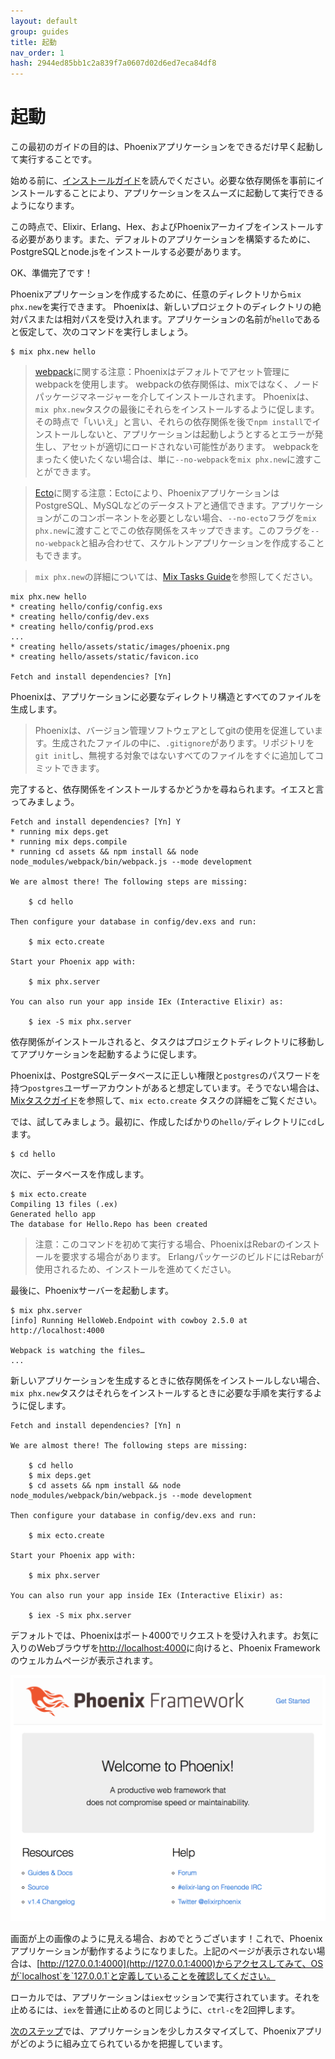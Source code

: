 ```yaml
---
layout: default
group: guides
title: 起動
nav_order: 1
hash: 2944ed85bb1c2a839f7a0607d02d6ed7eca84df8
---
```


# 起動

この最初のガイドの目的は、Phoenixアプリケーションをできるだけ早く起動して実行することです。

始める前に、[インストールガイド](./introduction/installation.html)を読んでください。必要な依存関係を事前にインストールすることにより、アプリケーションをスムーズに起動して実行できるようになります。

この時点で、Elixir、Erlang、Hex、およびPhoenixアーカイブをインストールする必要があります。また、デフォルトのアプリケーションを構築するために、PostgreSQLとnode.jsをインストールする必要があります。

OK、準備完了です！

Phoenixアプリケーションを作成するために、任意のディレクトリから`mix phx.new`を実行できます。 Phoenixは、新しいプロジェクトのディレクトリの絶対パスまたは相対パスを受け入れます。アプリケーションの名前が`hello`であると仮定して、次のコマンドを実行しましょう。

```console
$ mix phx.new hello
```
> [webpack](https://webpack.js.org/)に関する注意：Phoenixはデフォルトでアセット管理にwebpackを使用します。 webpackの依存関係は、mixではなく、ノードパッケージマネージャーを介してインストールされます。 Phoenixは、`mix phx.new`タスクの最後にそれらをインストールするように促します。その時点で「いいえ」と言い、それらの依存関係を後で`npm install`でインストールしないと、アプリケーションは起動しようとするとエラーが発生し、アセットが適切にロードされない可能性があります。 webpackをまったく使いたくない場合は、単に`--no-webpack`を`mix phx.new`に渡すことができます。

> [Ecto](./ecto.html)に関する注意：Ectoにより、PhoenixアプリケーションはPostgreSQL、MySQLなどのデータストアと通信できます。アプリケーションがこのコンポーネントを必要としない場合、`--no-ecto`フラグを`mix phx.new`に渡すことでこの依存関係をスキップできます。このフラグを`--no-webpack`と組み合わせて、スケルトンアプリケーションを作成することもできます。

> `mix phx.new`の詳細については、[Mix Tasks Guide](phoenix_mix_tasks.html#phoenix-specific-mix-tasks)を参照してください。

```console
mix phx.new hello
* creating hello/config/config.exs
* creating hello/config/dev.exs
* creating hello/config/prod.exs
...
* creating hello/assets/static/images/phoenix.png
* creating hello/assets/static/favicon.ico

Fetch and install dependencies? [Yn]
```
Phoenixは、アプリケーションに必要なディレクトリ構造とすべてのファイルを生成します。

> Phoenixは、バージョン管理ソフトウェアとしてgitの使用を促進しています。生成されたファイルの中に、`.gitignore`があります。リポジトリを`git init`し、無視する対象ではないすべてのファイルをすぐに追加してコミットできます。

完了すると、依存関係をインストールするかどうかを尋ねられます。イエスと言ってみましょう。


```console
Fetch and install dependencies? [Yn] Y
* running mix deps.get
* running mix deps.compile
* running cd assets && npm install && node node_modules/webpack/bin/webpack.js --mode development

We are almost there! The following steps are missing:

    $ cd hello

Then configure your database in config/dev.exs and run:

    $ mix ecto.create

Start your Phoenix app with:

    $ mix phx.server

You can also run your app inside IEx (Interactive Elixir) as:

    $ iex -S mix phx.server
```

依存関係がインストールされると、タスクはプロジェクトディレクトリに移動してアプリケーションを起動するように促します。

Phoenixは、PostgreSQLデータベースに正しい権限と`postgres`のパスワードを持つ`postgres`ユーザーアカウントがあると想定しています。そうでない場合は、[Mixタスクガイド](phoenix_mix_tasks.html#ecto-specific-mix-tasks)を参照して、`mix ecto.create` タスクの詳細をご覧ください。

では、試してみましょう。最初に、作成したばかりの`hello/`ディレクトリに`cd`します。

```console
$ cd hello
```

次に、データベースを作成します。

```console
$ mix ecto.create
Compiling 13 files (.ex)
Generated hello app
The database for Hello.Repo has been created
```

>注意：このコマンドを初めて実行する場合、PhoenixはRebarのインストールを要求する場合があります。 ErlangパッケージのビルドにはRebarが使用されるため、インストールを進めてください。

最後に、Phoenixサーバーを起動します。

```console
$ mix phx.server
[info] Running HelloWeb.Endpoint with cowboy 2.5.0 at http://localhost:4000

Webpack is watching the files…
...
```

新しいアプリケーションを生成するときに依存関係をインストールしない場合、`mix phx.new`タスクはそれらをインストールするときに必要な手順を実行するように促します。


```console
Fetch and install dependencies? [Yn] n

We are almost there! The following steps are missing:

    $ cd hello
    $ mix deps.get
    $ cd assets && npm install && node node_modules/webpack/bin/webpack.js --mode development

Then configure your database in config/dev.exs and run:

    $ mix ecto.create

Start your Phoenix app with:

    $ mix phx.server

You can also run your app inside IEx (Interactive Elixir) as:

    $ iex -S mix phx.server
```


デフォルトでは、Phoenixはポート4000でリクエストを受け入れます。お気に入りのWebブラウザを[http://localhost:4000](http://localhost:4000)に向けると、Phoenix Frameworkのウェルカムページが表示されます。

![Phoenix Welcomeページ](assets/images/welcome-to-phoenix.png)

画面が上の画像のように見える場合、おめでとうございます！これで、Phoenixアプリケーションが動作するようになりました。上記のページが表示されない場合は、[http://127.0.0.1:4000](http://127.0.0.1:4000)からアクセスしてみて、OSが`localhost`を`127.0.0.1`と定義していることを確認してください。

ローカルでは、アプリケーションは`iex`セッションで実行されています。それを止めるには、`iex`を普通に止めるのと同じように、`ctrl-c`を2回押します。

[次のステップ](./adding_pages.html)では、アプリケーションを少しカスタマイズして、Phoenixアプリがどのように組み立てられているかを把握しています。

